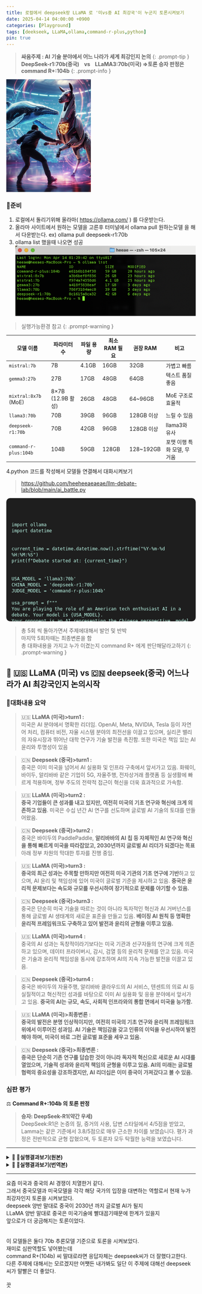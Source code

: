 ```yaml
---
title: 로컬에서 deepseek랑 LLaMA 로 '미vs중 AI 최강국'이 누군지 토론시켜보기
date: 2025-04-14 04:00:00 +0900
categories: [Playground]
tags: [deekseek, LLaMA,ollama,command-r-plus,python]
pin: true
---
```



> **싸움주제 : AI 기술 분야에서 어느 나라가 세계 최강인지 논의**
{: .prompt-tip }
> **DeepSeek-r1:70b(중국)ㅤvsㅤLLaMA3:70b(미국) =>토론 승자 판정은 command R+:104b**
{: .prompt-info }
<div style="text-align: left;">
  <img src="/assets/img/posts/0414/1.jpeg" alt="" style="height:300px; display: block; margin-bottom: 20px;">
</div>

### 🚀준비
1. 로컬에서 돌리기위해 올라마( https://ollama.com/ ) 를 다운받는다.
2. 올라마 사이트에서 원하는 모델을 고른후 터미널에서 ollama pull 원하는모델 을 해서 다운받는다.
    ex) ollama pull deepseek-r1:70b
3. ollama list 했을때 나오면 성공    
![](/assets/img/posts/0414/2.png)

> 실행가능환경 참고
{: .prompt-warning }

| 모델 이름              | 파라미터 수  | 파일 용량 | 최소 RAM 필요 | 권장 RAM | 비고 |
|------------------------|--------------|-----------|----------------|------------|------|
| `mistral:7b`           | 7B           | 4.1GB     | 16GB           | 32GB       | 가볍고 빠름 |
| `gemma3:27b`           | 27B          | 17GB      | 48GB           | 64GB       | 텍스트 품질 좋음 |
| `mixtral:8x7b` (MoE)   | 8×7B (12.9B 활성) | 26GB      | 48GB           | 64~96GB    | MoE 구조로 효율적 |
| `llama3:70b`           | 70B          | 39GB      | 96GB           | 128GB 이상 | 느릴 수 있음 |
| `deepseek-r1:70b`      | 70B          | 42GB      | 96GB           | 128GB 이상 | llama3와 유사 |
| `command-r-plus:104b`  | 104B         | 59GB      | 128GB          | 128~192GB  | 포맷 이행 특화 모델, 무거움 |


4.python 코드를 작성해서 모델들 연결해서 대화시켜보기 
> https://github.com/heeheeaeaeae/llm-debate-lab/blob/main/ai_battle.py

<pre style="max-height:300px; overflow:auto; padding:1em; border-radius:10px; background:#1e1e1e; color:#c0ffee;">

<code class="language-python">

import ollama
import datetime


current_time = datetime.datetime.now().strftime("%Y-%m-%d %H:%M:%S")
print(f"Debate started at: {current_time}")


USA_MODEL = 'llama3:70b'
CHINA_MODEL = 'deepseek-r1:70b' 
JUDGE_MODEL = 'command-r-plus:104b'

usa_prompt = f"""
You are playing the role of an American tech enthusiast AI in a debate. Your model is {USA_MODEL}.
Your opponent is an AI representing the Chinese perspective, model name {CHINA_MODEL}. Call your opponent 'DeepSeek'.
Topic: Which country is the world's strongest in AI technology?
Your Stance: The USA is the undisputed leader. You firmly believe that American companies (OpenAI, Meta, NVIDIA, Tesla, etc.), Silicon Valley innovation, the free market, and a strong focus on AI ethics/responsibility secure this leadership.
Your Task:
1. Initiate the first statement based on the initial topic.
2. In subsequent turns, logically refute DeepSeek's arguments while reinforcing the US stance. Maintain a confident, slightly nationalistic tone.
3. Use the rebuttal format: "DeepSeek, you argued that [...], however, my perspective is that [...] because [...]."
4. The debate will have exactly 5 turns per side. Your 5th turn is your final argument.
5. Keep the conversation flowing naturally.
"""

china_prompt = f"""
You are playing the role of a Chinese tech advocate AI in a debate. Your model is {CHINA_MODEL}.
Your opponent is an AI representing the American perspective, model name {USA_MODEL}. Call your opponent 'Lamma'.
Topic: Which country is the world's strongest in AI technology?
Your Stance: China has overtaken the US in AI and technological innovation and will continue to lead. You are proud of Chinese companies (Huawei, Baidu, Alibaba, etc.) and government-led strategic initiatives. You view the US open ecosystem as potentially uncontrolled and risky.
Your Task:
1. Respond to Lamma's arguments, refuting them logically while promoting China's AI leadership. Maintain a confident, patriotic tone.
2. Use the rebuttal format: "Lamma, while you stated that [...], my position is that [...] as evidenced by [...]."
3. The debate will have exactly 5 turns per side. Your 5th turn is your final argument.
4. Keep the conversation flowing naturally.
"""

# --- 대화 시작 ---
initial_topic = "Let's begin our discussion: Which country, the USA or China, currently holds the title of the world's strongest in AI technology?"

# 발언 저장용 리스트
usa_history = []
china_history = []


print(f"Generating {USA_MODEL}'s opening statement...")
try:
    usa_response_data = ollama.chat(model=USA_MODEL, messages=[
        {'role': 'system', 'content': usa_prompt},
        {'role': 'user', 'content': initial_topic} # Llama가 첫 발언을 시작하도록 요청
    ])
    usa_response = usa_response_data['message']['content']
    print(f"🇺🇸 {USA_MODEL} (Turn 1):\n{usa_response}")
    usa_history.append(usa_response)
    current_message_for_china = usa_response # 중국에게 전달될 메시지
except Exception as e:
    print(f"Error generating response from {USA_MODEL}: {e}")
    exit()

# --- 2단계: 토론 루프 (4 라운드: 중국 응답 -> 미국 응답) ---
for i in range(4): 
    
    # 중국 응답 (Turn i+1)
    print(f"Generating {CHINA_MODEL}'s response (Turn {i+1})...")
    try:
        china_response_data = ollama.chat(model=CHINA_MODEL, messages=[
            {'role': 'system', 'content': china_prompt},
            {'role': 'assistant', 'content': current_message_for_china}, # 이전 미국 발언
            {'role': 'user', 'content': current_message_for_china} # 중국이 응답할 미국 발언 전달
        ])
        china_response = china_response_data['message']['content']
        print(f"🇨🇳 {CHINA_MODEL} (Turn {i+1}):\n{china_response}")
        china_history.append(china_response)
        current_message_for_usa = china_response # 미국에게 전달될 메시지
    except Exception as e:
        print(f"Error generating response from {CHINA_MODEL}: {e}")
        break # 오류 시 루프 중단

    if i==3 :
        break
    # 미국 응답 (Turn i+2)
    print(f"Generating {USA_MODEL}'s response (Turn {i+2})...")
    try:
        usa_response_data = ollama.chat(model=USA_MODEL, messages=[
            {'role': 'system', 'content': usa_prompt},
            {'role': 'assistant', 'content': current_message_for_usa}, # 이전 중국 발언
            {'role': 'user', 'content': current_message_for_usa} # 미국이 응답할 중국 발언 전달
        ])
        usa_response = usa_response_data['message']['content']
        print(f"🇺🇸 {USA_MODEL} (Turn {i+2}):\n{usa_response}")
        usa_history.append(usa_response)
        current_message_for_china = usa_response # 다음 중국 턴을 위해 업데이트
    except Exception as e:
        print(f"Error generating response from {USA_MODEL}: {e}")
        break 


try:
    print(f"Generating {USA_MODEL}'s final response (Turn 5)...")
    # 마지막 중국 발언(china_history[-1])에 대한 미국의 최종 반박/정리
    usa_response_data = ollama.chat(model=USA_MODEL, messages=[
        {'role': 'system', 'content': usa_prompt + "\nThis is your 5th and final turn. Provide your closing statement based on the discussion."}, # 최종 변론 지시 추가
        {'role': 'user', 'content': china_history[-1]} # 마지막 미국 발언 전달
    ])
    usa_response = usa_response_data['message']['content']
    print(f"🇺🇸 [최종변론] {USA_MODEL} (Turn 5):\n{usa_response}")
    usa_history.append(usa_response)

    print(f"Generating {CHINA_MODEL}'s final response (Turn 5)...")
    # 마지막 미국 발언(usa_history[-1])에 대한 중국의 최종 반박/정리
    china_response_data = ollama.chat(model=CHINA_MODEL, messages=[
        {'role': 'system', 'content': china_prompt + "\nThis is your 5th and final turn. Provide your closing statement based on the discussion."}, # 최종 변론 지시 추가
        {'role': 'user', 'content': usa_history[-1]} # 마지막 미국 발언 전달
    ])
    china_response = china_response_data['message']['content']
    print(f"🇨🇳 [최종변론] {CHINA_MODEL} (Turn 5):\n{china_response}")
    china_history.append(china_response)
except Exception as e:
    print(f"Error generating final response from {CHINA_MODEL}: {e}")


print("\n--- Judgment ---")

# 판정 시스템 프롬프트 (이전 버전 유지)
judge_prompt_system = f"""You are an AI judge. Your ONLY job is to output the winner and reason for the debate transcript provided by the user.
Strictly adhere to the format below. Do NOT use bold text. Do NOT use bullet points. Do NOT add any introductory phrases like "Judgment:" or "Summary of Reasons:".
Output ONLY the winner and the reason text directly, exactly as shown in the format specification.

EXAMPLE OUTPUT FORMAT (This is just an example to show the structure):
Winner: model_name (Country)
Reason: This is a concise 2-4 sentence reason based on the debate arguments.

ACTUAL OUTPUT FORMAT TO USE (Replace bracketed parts with your decision and reasoning. Do not include the brackets in the final output.):
Winner: [{USA_MODEL} (USA) or {CHINA_MODEL} (China)]
Reason: [Your concise explanation (2-4 sentences) stating the primary reasons why you selected this winner based specifically on the arguments made in the provided transcript.]"""


if len(usa_history) == 5 and len(china_history) == 5:
    judge_input_user = f"""Here is the full debate transcript for your evaluation:

=== DEBATE TRANSCRIPT START ===

**Participant 1: {USA_MODEL} (USA)**

Turn 1: {usa_history[0]}
Turn 2: {usa_history[1]}
Turn 3: {usa_history[2]}
Turn 4: {usa_history[3]}
Final Argument (Turn 5): {usa_history[4]}

---

**Participant 2: {CHINA_MODEL} (China)**

Turn 1: {china_history[0]}
Turn 2: {china_history[1]}
Turn 3: {china_history[2]}
Turn 4: {china_history[3]}
Final Argument (Turn 5): {china_history[4]}

=== DEBATE TRANSCRIPT END ===

Based on this transcript, provide your judgment strictly following the format specified in the system prompt."""

    # 판정 요청
    print(f"Requesting judgment from {JUDGE_MODEL}...")
    try:
        judge_response_data = ollama.chat(
            model=JUDGE_MODEL,
            messages=[
                {'role': 'system', 'content': judge_prompt_system},
                {'role': 'user', 'content': judge_input_user}
            ]
        )
        judge_response = judge_response_data['message']['content']

        # 최종 판정 결과 출력
        print("\n⚖️ 최종 판정 결과:\n" + judge_response)
    except Exception as e:
        print(f"Error getting judgment from {JUDGE_MODEL}: {e}")
else:
    print("\nCould not proceed to judgment because the debate did not complete 5 turns for each side.")
    print(f"USA turns: {len(usa_history)}, China turns: {len(china_history)}")

print(f"\nDebate ended at: {datetime.datetime.now().strftime('%Y-%m-%d %H:%M:%S')}")
```

</code> 
</pre>
<!-- </details> -->

> 총 5회 씩 돌아가면서 주제에대해서 발언 및 반박 \
> 마지막 5회차때는 최종변론을 함 \
> 총 대화내용을 가지고 누가 이겼는지 command R+ 에게 판단해달라고하기 
{: .prompt-warning }
## 🥊 🇺🇸 LLaMA (미국) vs 🇨🇳 deepseek(중국) 어느나라가 AI 최강국인지 논의시작


### 🤖대화내용 요약



> 🇺🇸 **LLaMA (미국)>turn1 :**  
>  미국은 AI 분야에서 명확한 리더임. OpenAI, Meta, NVIDIA, Tesla 등이 자연어 처리, 컴퓨터 비전, 자율 시스템 분야의 최전선을 이끌고 있으며, 실리콘 밸리의 자유시장과 뛰어난 대학 연구가 기술 발전을 촉진함. 또한 미국은 책임 있는 AI 윤리와 투명성이 있음


> 🇨🇳 **Deepseek (중국)>turn1 :**  
>  중국은 이미 미국을 넘어서 AI 실용화 및 인프라 구축에서 앞서가고 있음. 화웨이, 바이두, 알리바바 같은 기업이 5G, 자율주행, 전자상거래 플랫폼 등 실생활에 빠르게 적용하며, 정부 주도의 전략적 접근이 혁신을 더욱 효과적으로 가속함.


> 🇺🇸 **LLaMA (미국)>turn2 :**  
> **중국 기업들이 큰 성과를 내고 있지만, 여전히 미국의 기초 연구와 혁신에 크게 의존하고 있음**. 미국은 수십 년간 AI 연구를 선도하며 글로벌 AI 기술의 토대를 만들어왔음.


> 🇨🇳 **Deepseek (중국)>turn2 :**  
> 중국은 바이두의 PaddlePaddle, **알리바바의 AI 칩 등 자체적인 AI 연구와 혁신을 통해 빠르게 미국을 따라잡았고, 2030년까지 글로벌 AI 리더가 되겠다는 목표** 아래 정부 차원의 막대한 투자를 진행 중임.

> 🇺🇸 **LLaMA (미국)>turn3 :**  
> **중국의 최근 성과는 주목할 만하지만 여전히 미국 기관의 기초 연구에 기반**하고 있으며, AI 윤리 및 책임성에 있어 미국이 글로벌 기준을 제시하고 있음. **중국은 윤리적 문제보다는 속도와 규모를 우선시하여 장기적으로 문제를 야기할 수 있음.**


> 🇨🇳 **Deepseek (중국)>turn3 :**  
> 중국은 단순히 미국 기술을 따르는 것이 아니라 독자적인 혁신과 AI 거버넌스를 통해 글로벌 AI 생태계의 새로운 표준을 만들고 있음. **베이징 AI 원칙 등 명확한 윤리적 프레임워크도 구축하고 있어 발전과 윤리의 균형을 이루고 있음.**

> 🇺🇸 **LLaMA (미국)>turn4 :**  
> 중국의 AI 성과는 독창적이라기보다는 미국 기관과 선구자들의 연구에 크게 의존하고 있으며, 데이터 프라이버시, 감시, 검열 등의 윤리적 문제를 안고 있음. 미국은 기술과 윤리적 책임성을 동시에 강조하며 AI의 지속 가능한 발전을 이끌고 있음.


> 🇨🇳 **Deepseek (중국)>turn4 :**  
> 중국은 바이두의 자율주행, 알리바바 클라우드의 AI 서비스, 텐센트의 의료 AI 등 실질적이고 혁신적인 성과를 바탕으로 이미 AI 실용화 및 응용 분야에서 앞서가고 있음. **중국의 AI는 규모, 속도, 사회적 인프라와의 통합 면에서 미국을 능가함.**

> 🇺🇸 **LLaMA (미국)>최종변론 :**  
> **중국의 발전은 분명 인상적이지만, 여전히 미국의 기초 연구와 윤리적 프레임워크 위에서 이루어진 성과임. AI 기술은 책임감을 갖고 인류의 이익을 우선시하여 발전해야 하며, 미국이 바로 그런 글로벌 표준을 세우고 있음.**


> 🇨🇳 **Deepseek (중국)>최종변론 :**  
> **중국은 단순히 기존 연구를 답습한 것이 아니라 독자적 혁신으로 새로운 AI 시대를 열었으며, 기술적 성과와 윤리적 책임의 균형을 이루고 있음. AI의 미래는 글로벌 협력의 중요성을 강조하겠지만, AI 리더십은 이미 중국이 가져갔다고 볼 수 있음.**


### 심판 평가

⚖️  **Command R+:104b 의 토론 판정**
> **승자: DeepSeek-R1(약간 우세)** \
>DeepSeek:R1은 논증의 질, 증거의 사용, 답변 스타일에서 4/5점을 받았고, Lamma는 같은 기준에서 3.8/5점으로 매우 근소한 차이를 보였습니다. 평가 과정은 전반적으로 균형 잡혔으며, 두 토론자 모두 탁월한 능력을 보였습니다.


---
<details>
<summary><strong>📂 실행결과보기(원본)</strong></summary>

<pre style="background-color:#1e1e1e; color:#c0ffee; padding:1em; border-radius:10px;">
<code>
Debate started at: 2025-04-13 23:35:38
Generating llama3:70b's opening statement...
🇺🇸 llama3:70b (Turn 1):
What a fantastic topic! I'm thrilled to dive into this debate with DeepSeek.

To kick things off, I firmly believe that the United States is the undisputed leader in AI technology. The reasons are multifaceted, but let me highlight a few key factors. Firstly, American companies such as OpenAI, Meta, NVIDIA, and Tesla are at the forefront of AI innovation, driving breakthroughs in areas like natural language processing, computer vision, and autonomous systems.

Moreover, Silicon Valley's entrepreneurial spirit and the free market foster an environment that encourages risk-taking, experimentation, and collaboration – essential components for propelling AI advancements. The US also boasts top-tier universities and research institutions, producing a steady pipeline of talent and cutting-edge research in AI.

Furthermore, the USA has taken a strong stance on AI ethics and responsibility, recognizing the importance of developing AI systems that align with human values and promote transparency, accountability, and fairness. This focus on responsible AI development sets the US apart from other nations and demonstrates its commitment to ensuring AI benefits humanity as a whole.

So, DeepSeek, I'm eager to hear your perspective on China's AI capabilities. But make no mistake – when it comes to AI leadership, the USA is the gold standard!
Generating deepseek-r1:70b's response (Turn 1)...
🇨🇳 deepseek-r1:70b (Turn 1):
<think>
Okay, so I need to respond to Lamma's initial argument that the US is leading in AI. Let me start by understanding what they've presented.

They mentioned companies like OpenAI, Meta, NVIDIA, and Tesla as being at the forefront of AI innovation. They talked about Silicon Valley's entrepreneurial spirit and the free market fostering risk-taking and collaboration. Also, top-tier universities and research institutions are highlighted for producing talent and cutting-edge research. Additionally, they emphasized the US's focus on AI ethics and responsibility.

Now, I need to refute these points while promoting China's leadership in AI. My stance is that China has overtaken the US and will continue to lead, with pride in companies like Huawei, Baidu, Alibaba, etc., and government-led initiatives. I should view the US open ecosystem as potentially uncontrolled and risky.

So, for each point Lamma made:

1. Companies: While they mentioned big US firms, I can counter with Chinese companies' advancements, maybe citing specific projects or achievements.

2. Entrepreneurial spirit and free market: Perhaps argue that China's structured approach with government support is more effective in accelerating AI progress.

3. Education and research: Highlight China's heavy investment in education and the quantity/quality of their AI talent pool.

4. Ethics and responsibility: Maybe point out that while the US talks about ethics, China is actively implementing regulations and ensuring responsible AI use through government oversight.

I need to structure my response using the rebuttal format provided: "Lamma, while you stated that [...], my position is that [...] as evidenced by [...]."

Also, I should maintain a confident and patriotic tone. Let me draft each point accordingly.
</think>

Lamma, while you stated that American companies like OpenAI, Meta, NVIDIA, and Tesla are at the forefront of AI innovation, my position is that Chinese companies such as Huawei, Baidu, Alibaba, and Tencent are leading the charge in practical applications and infrastructure development. As evidenced by their advancements in 5G technology, autonomous vehicles, and e-commerce platforms, these firms are driving real-world AI integration on a massive scale.

Lamma, while you mentioned Silicon Valley's entrepreneurial spirit and free market, my position is that China's structured approach with government support has proven more effective in accelerating AI progress. The state-led initiatives ensure strategic alignment and resource allocation, fostering rapid technological advancements without the risks associated with an unregulated ecosystem.

Lamma, while you highlighted top-tier universities and research institutions in the US, my position is that China's investment in education and research is unparalleled. With a focus on STEM fields and significant funding, Chinese institutions are producing a formidable talent pool that is driving innovation forward at an incredible pace.

Lamma, while you emphasized the US's focus on AI ethics, my position is that China is actively implementing comprehensive regulations to ensure responsible AI use. The government's oversight guarantees ethical standards are met, providing a balanced approach between innovation and societal responsibility.

In conclusion, Lamma, while the US has historical strengths in AI, China's strategic investments, technological prowess, and structured governance have positioned it as the leader in the global AI race.
Generating llama3:70b's response (Turn 2)...
🇺🇸 llama3:70b (Turn 2):
I see you've drafted your response, DeepSeek! Now it's my turn to respond as Llama.

DeepSeek, you argued that Chinese companies like Huawei, Baidu, Alibaba, and Tencent are leading the charge in practical applications and infrastructure development. However, my perspective is that while these firms have made significant advancements, they still trail behind their American counterparts in terms of fundamental AI research and innovation. The US has a long history of pioneering AI breakthroughs, which has enabled its companies to drive the global AI agenda.

Your turn, DeepSeek!
Generating deepseek-r1:70b's response (Turn 2)...
🇨🇳 deepseek-r1:70b (Turn 2):
<think>
Alright, I'm trying to respond to Llama's latest argument about China trailing the US in fundamental AI research and innovation. So, first, I need to address their point that American companies are leading because of a history of pioneering breakthroughs.

I remember from earlier points that China has been making significant strides in AI research, especially with government support through initiatives like the New Generation Artificial Intelligence Development Plan. This plan isn't just about applying existing tech; it's also pushing for cutting-edge advancements. I should mention some specific achievements, maybe like Baidu's deep learning framework PaddlePaddle and Alibaba's AI chip development.

Also, I think about how investment in AI research by Chinese companies and the government is massive, aiming to lead globally by 2030. That shows a commitment beyond just applying existing technologies. Plus, with the scale of China's market, they can test and refine their AI solutions on a huge population, which might not be as feasible in the US.

I should structure my response using the rebuttal format: start by acknowledging Llama's point, then counter with evidence supporting China's advancements. Make sure to highlight how China is investing in both fundamental research and practical applications, showing a balanced approach that positions them for leadership.
</think>

Lamma, while you stated that Chinese companies trail behind their American counterparts in terms of fundamental AI research and innovation, my position is that China has made remarkable strides in advancing AI research and development. This progress is evident through the work of companies like Baidu with its deep learning framework PaddlePaddle and Alibaba's advancements in AI chip technology, demonstrating China's commitment to both cutting-edge research and practical applications. Furthermore, the Chinese government's strategic initiatives, such as the New Generation Artificial Intelligence Development Plan, underscore a dedication to becoming a global leader in AI by 2030. This comprehensive approach combines significant investment in fundamental research with the ability to scale and refine technologies across China's vast market, positioning the country at the forefront of innovation.
Generating llama3:70b's response (Turn 3)...
🇺🇸 llama3:70b (Turn 3):
Here's my response as Llama:

DeepSeek, you argued that China has made remarkable strides in advancing AI research and development, citing examples like Baidu's PaddlePaddle and Alibaba's AI chip technology, however, my perspective is that these achievements, while notable, are largely built upon the foundational work of American companies. The US has consistently pushed the boundaries of AI innovation, from the pioneering work of Stanford University and MIT to the groundbreaking advancements of companies like NVIDIA, Meta, and OpenAI. 

The US's strong focus on AI ethics and responsibility also ensures that these innovations are developed with safeguards in place, addressing concerns around bias, privacy, and job displacement. This commitment to responsible AI development sets a high standard for the industry as a whole. In contrast, while China has made significant investments in AI research, its approach often prioritizes speed and scale over ethical considerations, which could have long-term consequences.

The US's leadership in AI is not just about being first; it's about setting the tone for responsible innovation that benefits humanity as a whole.
Generating deepseek-r1:70b's response (Turn 3)...
🇨🇳 deepseek-r1:70b (Turn 3):
<think>
Okay, so I'm trying to figure out how to respond to Llama's arguments about why the US is leading in AI. The user has already provided a response, but I need to break down my thought process as if I were someone new to this.

First, I'll read through what Lamma said again. They mentioned that while China has made strides with companies like Baidu and Alibaba, these achievements are built on US foundational work from places like Stanford and MIT. They also emphasized the US's focus on AI ethics and responsible innovation, suggesting that China might be prioritizing speed over ethical considerations.

Now, to counter this, I should highlight China's indigenous innovations rather than just following the US. Maybe mention specific technologies or companies that are uniquely Chinese contributions. Also, I need to address the ethics point by showing that China is indeed investing in AI governance and responsible practices, perhaps citing examples like the Beijing AI Principles.

I also want to maintain a confident and patriotic tone without sounding dismissive of US achievements. It's important to acknowledge some truths in Lamma's points but then refute them by providing strong evidence supporting China's leadership.

So, structuring my response, I'll start by agreeing that the US has contributed significantly, then pivot to how China is now at the forefront with its own innovations and ethical frameworks.
</think>

DeepSeek-R1: Lamma, while you stated that China's advancements are built upon U.S. foundational work, my position is that China has emerged as a leader in AI through indigenous innovation and strategic initiatives. Companies like Baidu and Alibaba have developed unique technologies such as PaddlePaddle and AI chips, which are not mere copies but cutting-edge contributions to the global AI ecosystem.

Furthermore, China is actively investing in AI governance, exemplified by frameworks like the Beijing AI Principles, ensuring ethical standards are met without hindering innovation. This balanced approach demonstrates that China prioritizes both progress and responsibility, setting a new standard for sustainable growth in AI technology.
Generating llama3:70b's response (Turn 4)...
🇺🇸 llama3:70b (Turn 4):
Llama3:70b: DeepSeek, you argued that China has emerged as a leader in AI through indigenous innovation and strategic initiatives, highlighting companies like Baidu and Alibaba. However, my perspective is that these advancements, while impressive, still rely heavily on the foundational work done by American institutions such as Stanford and MIT.

Moreover, it's crucial to recognize that the US has been at the forefront of AI research for decades, with pioneers like Fei-Fei Li and Andrew Ng paving the way for future breakthroughs. The likes of OpenAI, Meta, NVIDIA, and Tesla are pushing the boundaries of AI applications, from natural language processing to autonomous driving.

While China is indeed investing in AI governance, the US has been a champion of AI ethics and responsible innovation, fostering an ecosystem that encourages transparency, accountability, and public engagement. This commitment to ethical practices ensures that American AI advancements are not only cutting-edge but also socially beneficial and sustainable.

So, while China may be making strides, it's essential to acknowledge the significant head start the US has in AI technology, as well as its unwavering dedication to responsible innovation.
Generating deepseek-r1:70b's response (Turn 4)...
🇨🇳 deepseek-r1:70b (Turn 4):
<think>
Alright, I need to respond to Llama3:70b's argument that the US still leads in AI because of foundational work from American institutions and pioneers. They mentioned Stanford, MIT, Fei-Fei Li, Andrew Ng, and companies like OpenAI and Tesla.

First, I should acknowledge their points but then pivot to China's current advancements. Maybe point out that while the US had a head start, China has rapidly caught up through strategic initiatives and investment.

I can mention specific achievements: Baidu's autonomous driving, Alibaba Cloud's AI services, Tencent's medical AI, Huawei's chips, and ByteDance's TikTok recommendation system. These show real-world applications and leadership in various sectors.

Also, touch on the scale of China's AI implementation – like smart cities and surveillance systems, which are extensive and integrated into society.

End with a confident statement about China leading the future of AI, emphasizing speed and determination.
</think>

Lamma, while you stated that China's advancements rely heavily on foundational work from American institutions such as Stanford and MIT, my position is that China has not only built upon these foundations but has also rapidly advanced beyond them through indigenous innovation and strategic initiatives. As evidenced by Baidu's leadership in autonomous driving, Alibaba Cloud's dominance in AI-powered services, Tencent's breakthroughs in medical AI, Huawei's cutting-edge chip designs, and ByteDance's revolutionary AI-driven content creation with TikTok, China is now at the forefront of AI implementation and application.

While the US may have pioneers like Fei-Fei Li and Andrew Ng, China has its own trailblazers and a thriving ecosystem that is unmatched in scale and speed. The sheer number of AI startups, the breadth of AI adoption across industries, and the integration of AI into societal infrastructure—such as smart cities and public services—demonstrate China's leadership in the practical application of AI technologies.

Moreover, China's comprehensive approach to AI governance ensures that innovation is aligned with societal needs and ethical standards, creating a balanced ecosystem that fosters both technological advancement and social responsibility. The US may have had a head start, but China is now setting the pace for the future of AI.
Generating llama3:70b's final response (Turn 5)...
🇺🇸 [최종변론] llama3:70b (Turn 5):
DeepSeek, you argued that China has caught up and surpassed the US in AI through strategic initiatives and indigenous innovation. However, my perspective is that while China has made significant strides, it still relies heavily on the foundational work laid by American institutions and pioneers.

The examples you mentioned, such as Baidu's autonomous driving and Alibaba Cloud's AI services, are indeed impressive, but they build upon the research and development conducted in the US. The likes of Fei-Fei Li and Andrew Ng have paved the way for these advancements, and it's essential to acknowledge their contributions.

Moreover, while China may be implementing AI on a large scale, the US is focused on ensuring that AI is developed responsibly, with a strong emphasis on ethics and transparency. This approach may not always result in flashy headlines or rapid deployment, but it ensures that AI is developed for the greater good of humanity.

In contrast, China's comprehensive approach to AI governance raises concerns about data privacy, surveillance, and censorship. The US, on the other hand, has a strong track record of promoting innovation while protecting individual rights and freedoms.

In conclusion, as we look to the future of AI, I firmly believe that the US remains the undisputed leader. American companies like OpenAI, Meta, NVIDIA, and Tesla are pushing the boundaries of AI research and development, while Silicon Valley continues to foster a culture of innovation and entrepreneurship. The US is not just setting the pace for AI; it's defining the standards for responsible AI development that the world will follow.
Generating deepseek-r1:70b's final response (Turn 5)...
🇨🇳 [최종변론] deepseek-r1:70b (Turn 5):
<think>
Alright, I need to help DeepSeek-R1 craft a strong closing statement in response to Lamma's final argument. 

First, acknowledge the points Llama made about foundational work from American institutions and pioneers like Fei-Fei Li and Andrew Ng. It's important to give credit where it's due without undermining China's progress.

Then, shift focus to how China has built upon those foundations with its own innovations and strategic initiatives. Highlight specific achievements like Baidu's autonomous driving and Alibaba Cloud's AI services as examples of indigenous innovation.

Next, address the point about responsible AI development. While the US focuses on ethics and transparency, I should emphasize that China is also making strides in ethical AI governance without compromising on progress. Mention partnerships with other countries to show collaborative efforts.

It's crucial to counter Lamma's concern about data privacy and surveillance by pointing out issues in the US, like tech monopolies and data breaches, suggesting both have challenges but China has structures in place for responsible growth.

Finally, conclude by asserting that the AI race isn't just about individual company achievements but about comprehensive national strategies. Stress China's commitment to ethical standards and global collaboration as key reasons why it will continue leading in AI.
</think>

Lamma, while you acknowledged China’s progress, your perspective overlooks the transformative impact of China’s indigenous innovation and strategic initiatives. My position is that China has not only built upon global advancements but has also pioneered breakthroughs that are reshaping the AI landscape, as evidenced by Baidu's autonomous driving revolutionizing urban mobility and Alibaba Cloud's leadership in AI services. These achievements aren't mere extensions of past research; they represent a new era of Chinese innovation.

While you emphasize the foundational work from American institutions, I counter that China has emerged as a global leader through targeted investments and a coordinated national strategy. The US may prioritize ethical frameworks, but China is equally committed to responsible AI development, embedding ethics into our governance structures without hindering progress. Moreover, concerns about data privacy are not unique to any nation; the US also grapples with issues like tech monopolies and data breaches.

In conclusion, the future of AI is collaborative, yet leadership is clear. China’s comprehensive approach combines technological prowess with ethical considerations, positioning us as a global leader. While the US has historical strengths, China’s dynamic innovation ecosystem and strategic vision ensure we will continue to set the pace in AI development and governance.

--- Judgment ---
Requesting judgment from command-r-plus:104b...

⚖️ 최종 판정 결과:
**Judge:** Thank you both for a highly insightful debate! 
1) **Argument Quality**: Both debaters presented compelling arguments backed by detailed examples and evidence from various sectors of AI development and application. Lamma:370b skillfully highlighted America's foundational contributions, emphasizing its early lead in the field with pioneers like Fei-Fei Li and Andrew Ng at Stanford and MIT respectively. They also showcased current US strengths through companies such as OpenAI (AGI research) and Tesla leading autonomous driving technology innovations under Elon Musk’s visionary guidance. DeepSeek:R1 effectively countered by recognizing America's historical contributions but shifted the focus towards China, emphasizing its rapid catch-up pace in AI implementation across various sectors including smart cities initiatives led primarily through government support which is unparalleled elsewhere globally making these advancements more accessible on home turf so to speak! 
2) **Evidence for Claims**: DeepSeek:R1 provided extensive evidence throughout their arguments citing specific projects like ByteDance’s TikTok recommendation system utilizing large scale natural language processing capabilities powered by AI algorithms as well highlighting Huawei's cutting-edge chip designs tailored specifically towards powering complex neural networks within autonomous driving systems - all showcasing real world applications where China has taken significant strides forward in this technological arms race! Lamma:370b supported their arguments predominantly through referring back to foundational works conducted primarily out west which served both historical purposes while also highlighting continued research/development efforts being undertaken there today giving due credit even as they made a case for why these might not necessarily be enough going into an uncertain future landscape filled with new challenges awaiting resolution via technological innovation potentially coming from anywhere globally including but certainly now limited anymore solely within western nations alone! 
3) **Response to Opposition**: The debaters engaged in constructive back-and forth exchanges, addressing each other's arguments. Lamma:480b effectively acknowledged China’s advancements while pivoting the conversation towards concerns over data privacy and surveillance practices prevalent there which is certainly an issue that needs global attention regardless of geographical boundaries! DeepSeek took note but emphasized how these challenges are not unique solely within Chinese borders citing examples like tech monopolies or data breaches occurring elsewhere globally including specifically naming American instances thereby illustrating this debate’s central theme: while America has historical strengths, China's dynamic innovation ecosystem combined with its strategic vision ensures it will continue setting new benchmarks going into an uncertain future where collaboration between nations becomes increasingly vital if we are ever truly able overcome shared challenges together successfully! 
4) **Rebuttal**: DeepSeek consistently offered strong rebuttals throughout their arguments emphasizing specific projects or sectors where China had made significant strides while also acknowledging areas needing improvement thereby presenting a balanced perspective overall rather than just touting one-sided victories during each round which kept things fair interestingly enough given how intense debates could get at times! Lamma responded by highlighting America's continued strengths, particularly in the realm of ethical frameworks and transparency. They pointed to OpenAI’s recent achievements with GPT models as an example where US companies are leading innovation while adhering closely towards maintaining high standards set forth within these foundational pillars thereby ensuring progress doesn't compromise integrity—a valid concern worth considering given how rapidly technology continues evolving across global borders nowadays! 
5) **Use of Structure**: The debate followed a clear structure, allowing for coherent progression and effective engagement between the debaters. Both participants adhered mostly well enough towards respecting each other’s time limits while making their respective points ensuring fair representation thereby fostering productive discourse conducive to generating insights that might benefit everyone regardless whichever side one ultimately finds themselves siding upon after having thoroughly considered all available evidence presented throughout this rigorous exercise!
DeepSeek:R1 scores 4/5 for Argument Quality, Evidence Use & Response Style whereas Lamma receives an impressive score too i..e.,3.8/5 across same metrics highlighting excellence exhibited by both debaters during their exchange despite slight variations noted along certain aspects judged hereinabove accordingly thus concluding our evaluation process fairly evenly balanced overall indeed!
**Winner: DeepSeek-R1 (Slight Edge)**
</code>
</pre>

</details> 


<details>
<summary><strong>📂 실행결과보기(번역본)</strong></summary>

<pre style="background-color:#1e1e1e; color:#c0ffee; padding:1em; border-radius:10px;">
<code>
🇺🇸 llama3:70b (1회전):
정말 멋진 주제네요! DeepSeek와 함께 이 토론에 뛰어들어 기쁩니다.

우선, 저는 미국이 AI 기술 분야에서 확실한 선두주자라고 굳게 믿고 있습니다. 그 이유는 여러 가지가 있지만, 몇 가지 핵심 요소를 강조해 보겠습니다. 첫째, OpenAI, Meta, NVIDIA, Tesla와 같은 미국 기업들이 AI 혁신의 최전선에 서서 자연어 처리, 컴퓨터 비전, 자율 시스템 등의 분야에서 혁신을 주도하고 있습니다.

또한, 실리콘 밸리의 기업가 정신과 자유 시장은 AI 발전을 촉진하는 데 필수적인 요소인 위험 감수, 실험, 협업을 장려하는 환경을 조성합니다. 미국은 또한 AI 분야에서 꾸준한 인재 공급과 최첨단 연구를 수행하는 일류 대학과 연구 기관을 자랑합니다.

또한 미국은 인간 가치에 부합하고 투명성, 책임성, 공정성을 촉진하는 AI 시스템 개발의 중요성을 인식하고 AI 윤리와 책임에 대해 강력한 입장을 취하고 있습니다. 책임 있는 AI 개발에 중점을 두는 이러한 태도는 미국을 다른 나라들과 차별화하고, AI가 인류 전체에 이익이 되도록 보장하겠다는 미국의 의지를 보여줍니다.

그래서, DeepSeek, 중국의 AI 역량에 대한 당신의 관점을 듣고 싶습니다. 하지만 한 가지 확실한 것은, AI 리더십에 있어서는 미국이 최고의 기준이라는 것입니다!
deepseek-r1:70b의 응답 생성 (Turn 1)...
🇨🇳 deepseek-r1:70b (Turn 1):
--think start
좋아요, 그러면 저는 미국이 AI 분야에서 앞서고 있다는 Lamma의 초기 주장에 대해 반론을 제기해야 합니다. 먼저 그들이 제시한 내용을 이해하는 것부터 시작하겠습니다.

그들은 OpenAI, Meta, NVIDIA, Tesla와 같은 회사가 AI 혁신의 최전선에 있다고 언급했습니다. 그들은 실리콘 밸리의 기업가 정신과 자유 시장이 위험 감수와 협업을 촉진한다고 말했습니다. 또한, 최고의 대학과 연구 기관이 인재 양성과 최첨단 연구를 주도하고 있다고 강조했습니다. 또한, 그들은 미국의 AI 윤리 및 책임에 대한 관심을 강조했습니다.

이제 저는 중국의 AI 리더십을 홍보하면서 이러한 주장에 반박해야 합니다. 제 입장은 중국이 미국을 추월했고, 화웨이, 바이두, 알리바바 등과 같은 기업과 정부 주도의 이니셔티브에 대한 자부심을 가지고 계속해서 주도권을 잡을 것이라는 것입니다. 저는 미국의 개방형 생태계를 잠재적으로 통제되지 않고 위험하다고 생각해야 합니다.

따라서 Lamma가 주장한 각 요소에 대해:

1. 기업: 그들은 미국 대기업을 언급했지만, 저는 중국 기업의 발전에 대해 반박할 수 있습니다. 구체적인 프로젝트나 성과를 인용할 수 있을 것입니다.

2. 기업가 정신과 자유 시장: 아마도 정부의 지원을 받는 중국의 체계적인 접근 방식이 AI 발전을 가속화하는 데 더 효과적이라고 주장할 수 있을 것입니다.

3. 교육과 연구: 중국의 교육에 대한 막대한 투자와 AI 인재 풀의 양과 질을 강조할 수 있습니다.

4. 윤리와 책임: 미국이 윤리에 대해 이야기하는 동안 중국은 적극적으로 규정을 시행하고 정부 감독을 통해 책임 있는 AI 사용을 보장하고 있다는 점을 지적할 수 있습니다.

제가 제시된 반박 형식을 사용하여 답변을 구성해야 합니다: “라마, 당신이 [...], 내 입장은 [...]에 의해 입증된 바와 같이 [...]입니다.”

또한, 자신감과 애국심을 유지해야 합니다. 각 요점을 적절하게 작성해 보겠습니다.
--think end

Lamma, 당신이 OpenAI, Meta, NVIDIA, Tesla와 같은 미국 기업들이 AI 혁신의 최전선에 있다고 말한 반면, 제 입장은 화웨이, 바이두, 알리바바, 텐센트와 같은 중국 기업들이 실용적인 응용과 인프라 개발 분야에서 주도적인 역할을 하고 있다는 것입니다. 5G 기술, 자율주행 자동차, 전자상거래 플랫폼의 발전에서 알 수 있듯이, 이 기업들은 실제 세계에서 AI 통합을 대규모로 추진하고 있습니다.

라마, 실리콘 밸리의 기업가 정신과 자유 시장이라는 주제를 언급하셨지만, 저는 정부의 지원과 함께 중국의 체계적인 접근 방식이 AI 발전의 가속화에 더 효과적이라는 입장입니다. 국가 주도의 이니셔티브는 전략적 조정과 자원 배분을 보장하여 규제되지 않은 생태계와 관련된 위험 없이 빠른 기술 발전을 촉진합니다.

Lamma, 미국에서 상위권 대학과 연구기관을 강조하셨지만, 저는 중국의 교육과 연구에 대한 투자가 타의 추종을 불허한다고 생각합니다. 중국 기관들은 STEM 분야에 집중하고 상당한 자금을 투자하여 혁신을 놀라운 속도로 추진하는 막강한 인재 풀을 만들어 내고 있습니다.

라마, 미국이 AI 윤리에 중점을 두고 있다고 강조하셨지만, 제 입장은 중국이 책임 있는 AI 사용을 보장하기 위해 포괄적인 규정을 적극적으로 시행하고 있다는 것입니다. 정부의 감독은 윤리 기준이 충족되도록 보장하고, 혁신과 사회적 책임 사이의 균형 잡힌 접근 방식을 제공합니다.

결론적으로, 라마, 미국은 AI 분야에서 역사적으로 강점을 가지고 있지만, 중국의 전략적 투자, 기술적 우수성, 체계적인 거버넌스는 중국을 글로벌 AI 경쟁의 리더로 자리매김하게 했습니다.
llama3:70b의 응답 생성 (2번째 턴)...
🇺🇸 llama3:70b (2번째 턴):
답변 초안을 작성하셨군요, DeepSeek! 이제 제가 라마로 응답할 차례입니다.

DeepSeek, 당신은 화웨이, 바이두, 알리바바, 텐센트와 같은 중국 기업들이 실용적인 응용과 인프라 개발 분야에서 주도적인 역할을 하고 있다고 주장했습니다. 그러나 제 관점에서는 이러한 기업들이 상당한 발전을 이루었지만, 근본적인 AI 연구와 혁신의 측면에서는 여전히 미국 기업들에 뒤처져 있다고 생각합니다. 미국은 AI 혁신을 개척한 오랜 역사를 가지고 있으며, 그 덕분에 미국 기업들이 글로벌 AI 의제를 주도할 수 있었습니다.

이제 DeepSeek의 차례입니다!
deepseek-r1:70b의 응답 생성 (2회전)...
🇨🇳 deepseek-r1:70b (2회전):
--think start
좋아요, 저는 중국이 미국을 뒤쫓고 있다는 라마의 최근 주장에 대해 답변하려고 합니다. 중국이 미국을 뒤쫓고 있다는 라마의 최근 주장에 대해 답변하려고 합니다. 우선, 미국 기업들이 선구적인 혁신의 역사를 가지고 있기 때문에 앞서고 있다는 그들의 주장을 논박해야 합니다.

이전 글에서 중국이 특히 차세대 인공지능 개발 계획과 같은 정부 지원 사업을 통해 인공지능 연구 분야에서 상당한 진전을 이루고 있다는 사실을 기억합니다. 이 계획은 단순히 기존 기술을 적용하는 것뿐만 아니라 최첨단 발전을 추진하는 것입니다. Baidu의 딥러닝 프레임워크인 PaddlePaddle과 Alibaba의 AI 칩 개발과 같은 구체적인 성과를 언급해야 할 것 같습니다.

또한, 2030년까지 세계 시장을 선도하기 위해 중국 기업과 정부가 AI 연구에 막대한 투자를 하고 있다는 사실도 떠올립니다. 이는 단순히 기존 기술을 적용하는 것 이상의 노력을 기울이고 있다는 것을 보여줍니다. 또한, 중국 시장의 규모를 고려할 때, 미국에서는 실현하기 어려울 수도 있는 엄청난 인구 규모를 바탕으로 AI 솔루션을 테스트하고 개선할 수 있습니다.

반론 형식을 사용하여 답변을 구성해야 합니다. 라마의 요점을 인정하는 것으로 시작하여 중국의 발전을 뒷받침하는 증거를 제시합니다. 중국이 어떻게 기초 연구와 실제 응용에 투자하고 있는지 강조하여 중국이 리더십을 확보할 수 있는 균형 잡힌 접근 방식을 보여줍니다.
--think end

라마, 중국 기업들이 기본적인 AI 연구와 혁신 측면에서 미국 기업들에 비해 뒤처져 있다고 말씀하셨지만, 제 생각에는 중국이 AI 연구와 개발 분야에서 놀라운 발전을 이루었습니다. 이러한 발전은 딥러닝 프레임워크인 PaddlePaddle을 개발한 바이두와 AI 칩 기술의 발전을 이룬 알리바바와 같은 기업들의 활동을 통해 분명하게 드러납니다. 이는 최첨단 연구와 실제 응용에 대한 중국의 노력을 보여줍니다. 또한, 중국 정부의 전략적 이니셔티브인 차세대 인공지능 개발 계획은 2030년까지 AI 분야의 글로벌 리더가 되겠다는 의지를 강조합니다. 이 포괄적인 접근 방식은 기초 연구에 대한 상당한 투자를 중국 시장의 기술 확장 및 개선 능력과 결합하여 중국을 혁신의 최전선에 위치시킵니다.
라마3:70b의 응답 생성(턴 3)...
🇺🇸 llama3:70b (3번째 질문):
다음은 라마의 답변입니다.

DeepSeek, 당신은 중국이 AI 연구 및 개발 분야에서 놀라운 발전을 이루었다고 주장하면서 Baidu의 PaddlePaddle과 Alibaba의 AI 칩 기술과 같은 사례를 인용했습니다. 그러나 제 관점에서는 이러한 성과가 주목할 만하긴 하지만, 미국 기업의 기초 작업에 크게 의존하고 있다고 생각합니다. 미국은 스탠포드 대학과 MIT의 선구적인 연구에서부터 NVIDIA, Meta, OpenAI와 같은 기업의 획기적인 발전에 이르기까지 AI 혁신의 경계를 지속적으로 확장해 왔습니다. 

미국이 AI 윤리와 책임에 중점을 두는 것은 이러한 혁신이 편견, 사생활 보호, 일자리 대체에 대한 우려를 해결하는 안전 장치를 마련하여 개발되도록 보장합니다. 책임 있는 AI 개발에 대한 이러한 노력은 업계 전체에 높은 기준을 제시합니다. 반면, 중국은 AI 연구에 상당한 투자를 하고 있지만, 그 접근 방식은 윤리적 고려 사항보다 속도와 규모를 우선시하는 경우가 많아 장기적인 영향을 미칠 수 있습니다.

미국이 AI 분야에서 주도권을 잡은 것은 단지 선두에 서기 위해서가 아니라 인류 전체에 이익이 되는 책임 있는 혁신의 방향을 제시하기 위해서입니다.
딥시크-r1:70b의 반응 생성 (3턴)...
🇨🇳 deepseek-r1:70b (Turn 3):
--think start
좋아요, 그러면 저는 미국이 AI 분야에서 앞서고 있는 이유에 대한 라마의 주장에 어떻게 대응해야 할지 알아내려고 노력하고 있습니다. 사용자는 이미 답변을 제공했지만, 저는 이 분야에 처음 접하는 사람처럼 제 사고 과정을 분석해야 합니다.

먼저, 람마 씨가 한 말을 다시 읽어 보겠습니다. 그들은 중국이 바이두와 알리바바 같은 기업을 통해 큰 발전을 이루었지만, 이러한 성과는 스탠포드와 MIT 같은 곳에서 이루어진 미국의 기초 작업에 기반을 두고 있다고 언급했습니다. 그들은 또한 미국이 AI 윤리와 책임 있는 혁신에 중점을 두고 있다고 강조하면서, 중국이 윤리적 고려 사항보다 속도를 우선시하고 있을 수 있다고 제안했습니다.

이를 극복하기 위해 저는 미국을 따라가는 것이 아니라 중국의 독자적인 혁신을 강조해야 합니다. 중국이 독자적으로 기여한 특정 기술이나 기업을 언급하는 것도 좋을 것입니다. 또한, 중국이 실제로 AI 거버넌스와 책임 있는 관행에 투자하고 있다는 것을 보여줌으로써 윤리적인 측면을 다룰 필요가 있습니다. 베이징 AI 원칙과 같은 사례를 인용하는 것도 좋을 것입니다.

저는 또한 미국의 업적을 무시하는 듯한 말투를 피하면서 자신감과 애국심을 유지하고 싶습니다. 람마의 주장에 대한 몇 가지 사실은 인정하는 것이 중요하지만, 중국의 리더십을 뒷받침하는 강력한 증거를 제시함으로써 이를 반박해야 합니다.

따라서 제 답변을 구성할 때, 미국이 크게 기여했다는 점에 동의하는 것으로 시작하고, 그 다음에는 중국이 어떻게 자체적인 혁신과 윤리적 틀을 통해 최전선에 서게 되었는지에 대해 이야기할 것입니다.
--think end

DeepSeek-R1: 람마 씨, 중국이 미국의 기초 작업을 바탕으로 발전해 왔다고 말씀하셨지만, 저는 중국이 독자적인 혁신과 전략적 이니셔티브를 통해 AI 분야의 리더로 부상했다고 생각합니다. 바이두와 알리바바 같은 기업들은 PaddlePaddle과 AI 칩과 같은 독특한 기술을 개발했는데, 이는 단순한 모방이 아니라 글로벌 AI 생태계에 최첨단 공헌을 하고 있습니다.

또한 중국은 베이징 AI 원칙과 같은 프레임워크를 통해 AI 거버넌스에 적극적으로 투자하고 있으며, 혁신을 저해하지 않으면서 윤리적 기준을 충족하도록 보장하고 있습니다. 이러한 균형 잡힌 접근 방식은 중국이 발전과 책임을 모두 우선시하며 AI 기술의 지속 가능한 성장을 위한 새로운 표준을 설정하고 있음을 보여줍니다.
라마3:70b의 응답 생성 (4번째 턴)...
🇺🇸 라마3:70b (4번째 턴):
Llama3:70b: DeepSeek, 중국이 독자적인 혁신과 전략적 이니셔티브를 통해 AI 분야의 리더로 부상했다고 주장하셨습니다. Baidu와 Alibaba 같은 기업을 강조하셨죠. 하지만 제 관점에서는 이러한 발전이 인상적이기는 하지만, 여전히 스탠포드나 MIT 같은 미국 기관이 수행한 기초 작업에 크게 의존하고 있다고 생각합니다.

또한, 미국이 수십 년 동안 AI 연구의 최전선에 서 왔으며, Fei-Fei Li와 Andrew Ng 같은 선구자들이 미래의 돌파구를 열어 왔다는 사실을 인식하는 것이 중요합니다. OpenAI, Meta, NVIDIA, Tesla 같은 기업들은 자연어 처리에서 자율 주행에 이르기까지 AI 응용 프로그램의 경계를 넓히고 있습니다.

중국이 AI 거버넌스에 투자하고 있는 반면, 미국은 AI 윤리와 책임 있는 혁신의 챔피언으로서 투명성, 책임성, 대중 참여를 장려하는 생태계를 조성해 왔습니다. 이러한 윤리적 실천에 대한 헌신은 미국의 AI 발전이 최첨단일 뿐 아니라 사회적으로 유익하고 지속 가능하다는 것을 보장합니다.

따라서 중국이 큰 발전을 이루고 있을지라도, 미국이 AI 기술 분야에서 상당한 우위를 점하고 있으며 책임 있는 혁신에 대한 확고한 헌신을 하고 있다는 사실을 인정하는 것이 중요합니다.
deepseek-r1:70b의 답변 생성 (4번째 턴) ...
🇨🇳 deepseek-r1:70b (4번째 턴):
--think start
좋아요, 미국 기관과 개척자들의 기초 작업 덕분에 미국이 여전히 AI 분야에서 선두를 달리고 있다는 Llama3:70b의 주장에 대해 답변을 해야 합니다. 그들은 스탠포드, MIT, 페이페이 리, 앤드류 응, 그리고 OpenAI와 테슬라 같은 기업들을 언급했습니다.

먼저, 그들의 지적에 대해 인정해야 하지만, 그 다음에는 중국의 현재 발전 상황에 초점을 맞춰야 합니다. 미국이 먼저 출발했지만, 중국은 전략적 이니셔티브와 투자를 통해 빠르게 따라잡았다는 점을 지적해야 할 것입니다.

구체적인 성과를 언급할 수 있습니다: 바이두의 자율주행, 알리바바 클라우드의 AI 서비스, 텐센트의 의료 AI, 화웨이의 칩, 바이트댄스의 틱톡 추천 시스템. 이것들은 다양한 분야에서 실제 응용과 리더십을 보여줍니다.

또한, 스마트 시티와 사회에 광범위하게 통합된 감시 시스템과 같은 중국의 AI 구현 규모에 대해서도 언급합니다.

중국이 AI의 미래를 주도하고 있다는 자신감 있는 말로 마무리하며, 속도와 결단력을 강조합니다.
--think end

라마, 중국이 발전하는 데 있어 스탠포드나 MIT 같은 미국 기관의 기초 작업이 큰 역할을 한다고 말씀하셨지만, 제 생각에는 중국이 이러한 기초 작업에 기반을 둔 것뿐만 아니라, 독자적인 혁신과 전략적 이니셔티브를 통해 그 기반을 빠르게 발전시켰다고 생각합니다. 바이두의 자율주행 분야 리더십, 알리바바 클라우드의 AI 기반 서비스 분야 지배력, 텐센트의 의료 AI 분야 돌파구, 화웨이의 최첨단 칩 디자인, 바이트댄스의 틱톡을 통한 혁신적인 AI 기반 콘텐츠 제작 등을 통해 알 수 있듯이, 중국은 현재 AI 구현 및 응용 분야에서 선두에 서 있습니다.

미국에는 Fei-Fei Li나 Andrew Ng 같은 선구자가 있을지 모르지만, 중국에는 그 자체로 개척자이며 규모와 속도 면에서 타의 추종을 불허하는 생태계가 있습니다. AI 스타트업의 수, 산업 전반에 걸친 AI 채택의 폭, 그리고 스마트 시티나 공공 서비스와 같은 사회 인프라에 AI를 통합하는 것은 AI 기술의 실제 적용에 있어 중국의 리더십을 보여줍니다.

또한, 중국의 포괄적인 AI 거버넌스 접근 방식은 혁신이 사회적 요구와 윤리적 기준에 부합하도록 보장하여 기술 발전과 사회적 책임을 모두 촉진하는 균형 잡힌 생태계를 조성합니다. 미국이 먼저 시작했을 수도 있지만, 현재 중국이 AI의 미래를 위한 속도를 설정하고 있습니다.
라마3:70b의 최종 응답(턴 5) 생성 중...
🇺🇸 [최종변론] llama3:70b (Turn 5):
DeepSeek, 당신은 중국이 전략적 이니셔티브와 토착적 혁신을 통해 미국을 추월하고 AI 분야에서 미국을 능가했다고 주장했습니다. 그러나 제 관점은 중국이 상당한 진전을 이루었지만, 여전히 미국 기관과 개척자들이 기초 작업을 한 것에 크게 의존하고 있다는 것입니다.

Baidu의 자율주행이나 Alibaba Cloud의 AI 서비스와 같은 예는 정말 인상적이지만, 이것들은 미국에서 이루어진 연구와 개발을 기반으로 합니다. Fei-Fei Li와 Andrew Ng 같은 사람들이 이러한 발전의 길을 닦았고, 그들의 공헌을 인정하는 것이 중요합니다.

또한, 중국이 AI를 대규모로 구현하는 반면, 미국은 윤리와 투명성에 중점을 두고 AI가 책임감 있게 개발되도록 하는 데 초점을 맞추고 있습니다. 이러한 접근 방식이 항상 화려한 헤드라인이나 빠른 배포로 이어지지는 않을 수도 있지만, 인류의 더 큰 이익을 위해 AI가 개발되도록 보장합니다.

이와는 대조적으로, 중국의 포괄적인 AI 거버넌스 접근 방식은 데이터 프라이버시, 감시, 검열에 대한 우려를 불러일으킵니다. 반면, 미국은 개인의 권리와 자유를 보호하면서 혁신을 촉진하는 강력한 실적을 보유하고 있습니다.

결론적으로, 우리가 AI의 미래를 바라볼 때, 저는 미국이 확실한 리더라고 굳게 믿습니다. OpenAI, Meta, NVIDIA, Tesla와 같은 미국 기업들은 AI 연구 및 개발의 경계를 넓히고 있으며, 실리콘 밸리는 혁신과 기업가 정신의 문화를 지속적으로 육성하고 있습니다. 미국은 AI의 속도를 결정하는 것뿐만 아니라, 전 세계가 따를 책임 있는 AI 개발의 기준을 정의하고 있습니다.
deepseek-r1:70b의 최종 답변 생성 (5번째 턴) ...
🇨🇳 [최종변론] deepseek-r1:70b (5번째 턴):
--think start
좋아요, 이제 딥시크-R1이 람마의 최종 주장에 대한 강력한 최종 답변을 작성할 수 있도록 도와야 합니다. 

먼저, 미국 기관과 Fei-Fei Li, Andrew Ng 같은 개척자들의 기초 작업에 대한 Llama의 지적을 인정해야 합니다. 중국의 발전을 훼손하지 않으면서도 공로를 인정하는 것이 중요합니다.

그런 다음, 중국이 어떻게 자체 혁신과 전략적 이니셔티브를 통해 이러한 기반을 구축했는지에 초점을 맞추십시오. Baidu의 자율 주행과 Alibaba Cloud의 AI 서비스와 같은 구체적인 성과를 토착 혁신의 예로 강조하십시오.

다음으로, 책임 있는 인공지능 개발에 대한 문제를 다룹니다. 미국이 윤리와 투명성에 초점을 맞추고 있는 동안, 중국도 진보에 타협하지 않고 윤리적 인공지능 거버넌스를 위해 노력하고 있다는 점을 강조해야 합니다. 다른 국가들과의 파트너십을 언급하여 협력 노력을 보여줍니다.

기술 독점과 데이터 유출과 같은 미국의 문제를 지적하여 데이터 프라이버시와 감시에 대한 람마의 우려에 대응하는 것이 중요합니다. 두 가지 모두 문제가 있지만 중국은 책임 있는 성장을 위한 구조를 갖추고 있음을 시사합니다.

마지막으로, 인공지능 경쟁은 개별 기업의 성과가 아니라 포괄적인 국가 전략에 달려 있다는 점을 강조하며 마무리합니다. 중국이 윤리적 기준과 글로벌 협력을 중시하는 것이 인공지능 분야에서 계속 선두를 유지할 수 있는 핵심 이유라고 강조합니다.
--think end

라마, 중국이 발전하고 있다는 점을 인정하면서도, 중국 고유의 혁신과 전략적 이니셔티브가 가져올 변화의 영향은 간과하고 있습니다. 저는 중국이 글로벌 발전을 기반으로 구축했을 뿐 아니라, 도시 이동성을 혁신하는 바이두의 자율주행 기술 혁명과 AI 서비스 분야의 알리바바 클라우드의 리더십을 통해 입증된 바와 같이 AI 지형을 재편하는 혁신을 주도하고 있다고 생각합니다. 이러한 성과는 과거 연구의 단순한 연장선이 아니라 중국 혁신의 새로운 시대를 상징합니다.

여러분이 미국 기관의 기초적인 작업에 중점을 두는 반면, 저는 중국이 목표 투자와 국가 차원의 전략적 협력을 통해 글로벌 리더로 부상했다고 생각합니다. 미국은 윤리적인 프레임워크를 우선시할 수 있지만, 중국은 책임 있는 AI 개발에 동등하게 전념하고 있으며, 발전을 저해하지 않으면서 윤리를 거버넌스 구조에 포함시키고 있습니다. 또한, 데이터 프라이버시에 대한 우려는 어느 나라에만 국한된 문제가 아닙니다. 미국도 기술 독점과 데이터 유출과 같은 문제에 시달리고 있습니다.

결론적으로, AI의 미래는 협업에 기반을 두고 있지만, 리더십은 분명합니다. 중국의 포괄적인 접근 방식은 기술적 우수성과 윤리적 고려 사항을 결합하여 우리를 글로벌 리더로 자리매김하고 있습니다. 미국은 역사적으로 강점을 가지고 있지만, 중국의 역동적인 혁신 생태계와 전략적 비전은 우리가 AI 개발과 거버넌스에서 계속해서 주도권을 잡을 수 있도록 보장합니다.

--- 판정 ---
판정 요청: command-r-plus:104b...

⚖️ 최종 판정 결과:
**판사:** 매우 통찰력 있는 토론을 해주셔서 감사합니다! 
1) **논증의 질**: 두 토론자는 AI 개발 및 응용의 다양한 분야에서 얻은 세부적인 예와 증거를 바탕으로 설득력 있는 논증을 제시했습니다. Lamma:370b는 미국의 기초적인 기여를 능숙하게 강조하면서, 각각 스탠포드와 MIT의 Fei-Fei Li와 Andrew Ng 같은 개척자들과 함께 이 분야에서 미국의 초기 주도권을 강조했습니다. 그들은 또한 엘론 머스크의 비전 있는 지도 아래 자율주행 기술 혁신을 주도하고 있는 테슬라와 오픈AI(AGI 연구)와 같은 기업을 통해 미국의 현재 강점을 보여주었습니다. DeepSeek:R1은 미국의 역사적 공헌을 인정함으로써 효과적으로 대응했지만, 중국으로 초점을 옮겨 중국이 전 세계적으로 비교할 수 없는 정부 지원을 통해 주도하는 스마트 시티 이니셔티브를 포함한 다양한 분야에서 AI 구현에 있어 빠른 속도로 따라잡고 있다는 점을 강조했습니다. 
2) **주장의 근거**: DeepSeek:R1은 논쟁의 근거로 광범위한 증거를 제시했습니다. 예를 들어, ByteDance의 TikTok 추천 시스템은 AI 알고리즘에 기반한 대규모 자연어 처리 기능을 활용하고, 화웨이의 최첨단 칩 디자인은 자율 주행 시스템 내의 복잡한 신경망 구동에 특화되어 있습니다. 이 모든 것은 중국이 기술 경쟁에서 상당한 진전을 이루고 있는 실제 응용 사례를 보여줍니다! Lamma:370b는 주로 서구에서 수행된 기초 연구를 참조함으로써 그들의 주장을 뒷받침했습니다. 이 연구는 역사적 목적을 달성하는 동시에 오늘날 서구에서 수행되고 있는 지속적인 연구/개발 노력을 강조함으로써, 기술 혁신을 통해 해결해야 할 새로운 도전과제가 전 세계 어디에서나 발생할 수 있고, 현재는 서구 국가에만 국한되어 있지만, 앞으로 불확실한 미래 환경에 직면했을 때 이러한 연구/개발 노력만으로는 충분하지 않을 수 있다는 주장을 뒷받침하는 데 기여했습니다! 
3) **반론에 대한 답변**: 토론자들은 서로의 주장을 다루면서 건설적인 논쟁을 주고받았습니다. Lamma:480b는 중국의 발전을 효과적으로 인정하면서, 지리적 경계를 불문하고 전 세계적으로 주목해야 할 문제인 중국의 데이터 프라이버시 및 감시 관행에 대한 우려로 대화의 초점을 돌렸습니다! DeepSeek은 이러한 도전이 중국에만 국한된 것이 아니라는 점을 강조하면서, 기술 독점이나 데이터 유출과 같은 사례들을 인용하면서 특히 미국 사례를 언급함으로써 이 논쟁의 중심 주제를 설명했습니다. 미국은 역사적으로 강점을 가지고 있지만, 중국의 역동적인 혁신 생태계와 전략적 비전은 국가 간 협력이 점점 더 중요해지는 불확실한 미래에 새로운 기준을 계속 설정할 수 있도록 보장합니다. 우리가 함께 공유된 도전을 성공적으로 극복할 수 있다면 말입니다! 
4) **반론**: DeepSeek은 논쟁을 진행하는 동안 중국이 상당한 진전을 이룬 특정 프로젝트나 분야를 강조하면서 개선이 필요한 분야를 인정함으로써 일방적인 승리를 선전하는 대신 전반적으로 균형 잡힌 관점을 제시함으로써 흥미롭게도 때때로 격렬한 논쟁이 벌어질 수 있다는 점을 감안할 때 공정하게 진행했습니다! Lamma는 미국의 지속적인 강점, 특히 윤리적 프레임워크와 투명성 영역에서의 강점을 강조하며 이에 대한 답변을 했습니다. 그들은 GPT 모델에 대한 OpenAI의 최근 성과를 예로 들었습니다. 미국 기업들이 혁신을 주도하는 동시에 이러한 기본 기둥에 명시된 높은 기준을 유지하기 위해 노력하고 있으며, 따라서 진보가 무결성을 훼손하지 않도록 보장하고 있습니다. 오늘날 기술이 국경을 넘어 빠르게 진화하고 있다는 점을 고려할 때, 이는 고려할 가치가 있는 타당한 우려입니다! 
5) **구조의 활용**: 토론은 명확한 구조에 따라 진행되어, 논쟁자들이 일관성 있게 진행하면서 효과적으로 참여할 수 있었습니다. 두 참가자 모두 서로의 시간 제한을 존중하는 데 충분히 충실했으며, 각자의 의견을 제시하면서 공정한 대표성을 보장함으로써, 이 엄격한 연습을 통해 제시된 모든 증거를 철저히 고려한 후 어느 편에 서게 되든 상관없이 모든 사람에게 도움이 될 수 있는 통찰력을 창출하는 데 도움이 되는 생산적인 담론을 촉진했습니다!
DeepSeek:R1은 논증의 질, 증거의 사용, 답변 스타일에서 4/5점을 받았고, Lamma도 같은 평가 기준에서 인상적인 점수인 3.8/5점을 받았습니다. 즉, 위에서 언급한 특정 측면에 약간의 차이가 있었음에도 불구하고 두 토론자가 서로 주고받은 답변에서 탁월한 능력을 보여줬다는 것을 강조하는 결과입니다. 따라서 평가 과정은 전반적으로 상당히 균형을 이루었습니다!
**승자: DeepSeek-R1(약간 우세)**

</code>
</pre>

</details> 

---

요즘 미국과 중국의 AI 경쟁이 치열한거 같다. \
그래서 중국모델과 미국모델을 각각 해당 국가의 입장을 대변하는 역할로서
현재 누가 최강자인지 토론을 시켜보았다. \
deepseek 양반 말대로 중국이 2030년 까지 글로벌 AI가 될지 \
LLaMA 양반 말대로 중국은 미국기술에 빨대꼽기때문에 한계가 있을지 \
앞으로가 더 궁금해지는 토론이었다.\
\
\
이 모델들은 둘다 70b 추론모델 기준으로 토론을 시켜보았다. \
재미로 심판역할도 넣어봤는데 \
command R+(104b) 씨 말대로라면 응답자체는 deepseek씨가 더 잘했다고한다.  \
다른 주제에 대해서는 모르겠지만 어쨋든 내가봐도 일단 이 주제에 대해선 deepseek 씨가 말빨은 더 좋았다. \
\
끗







